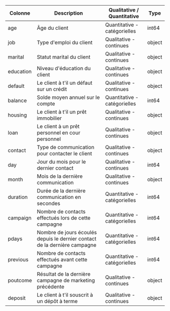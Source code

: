 | Colonne    | Description                                                              | Qualitative / Quantitative | Type     |
|------------|--------------------------------------------------------------------------|----------------------------|----------|       
| age        | Âge du client                                                            |Quantitative - catégorielles|int64     |
| job        | Type d'emploi du client                                                  |Qualitative - continues     |object    |
| marital    | Statut marital du client                                                 |Qualitative - continues     |object    |
| education  | Niveau d'éducation du client                                             |Qualitative - continues     |object    |
| default    | Le client à t'il un défaut sur un crédit                                 |Qualitative - continues     |object    |
| balance    | Solde moyen annuel sur le compte                                         |Quantitative - catégorielles|int64     |
| housing    | Le client à t'il un prêt immobilier                                      |Qualitative - continues     |object    |
| loan       | Le client à un prêt personnel en cour personnel                          |Qualitative - continues     |object    |
| contact    | Type de communication pour contacter le client                           |Qualitative - continues     |object    |
| day        | Jour du mois pour le dernier contact                                     |Qualitative - continues     |int64     |
| month      | Mois de la dernière communication                                        |Qualitative - continues     |object    |
| duration   | Durée de la dernière communication en secondes                           |Quantitative - catégorielles|int64     |
| campaign   | Nombre de contacts effectués lors de cette campagne                      |Quantitative - catégorielles|int64     |
| pdays      | Nombre de jours écoulés depuis le dernier contact de la dernière campagne|Quantitative - catégorielles|int64     |
| previous   | Nombre de contacts effectués avant cette campagne                        |Quantitative - catégorielles|int64     |
| poutcome   | Résultat de la dernière campagne de marketing précédente                 |Qualitative - continues     |object    |
| deposit    | Le client à t'il souscrit à un dépôt à terme                             |Qualitative - continues     |object    |